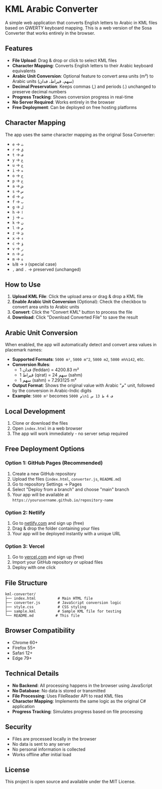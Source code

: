 # KML Arabic Converter

A simple web application that converts English letters to Arabic in KML files based on QWERTY keyboard mapping. This is a web version of the Sosa Converter that works entirely in the browser.

## Features

- **File Upload**: Drag & drop or click to select KML files
- **Character Mapping**: Converts English letters to their Arabic keyboard equivalents
- **Arabic Unit Conversion**: Optional feature to convert area units (m²) to Arabic units (سهم، قيراط، فدان)
- **Decimal Preservation**: Keeps commas (,) and periods (.) unchanged to preserve decimal numbers
- **Progress Tracking**: Shows conversion progress in real-time
- **No Server Required**: Works entirely in the browser
- **Free Deployment**: Can be deployed on free hosting platforms

## Character Mapping

The app uses the same character mapping as the original Sosa Converter:

- `e` → `ث`
- `r` → `ق`
- `t` → `ف`
- `y` → `غ`
- `u` → `ع`
- `i` → `ه`
- `o` → `خ`
- `p` → `ح`
- `a` → `ش`
- `s` → `س`
- `d` → `ي`
- `f` → `ب`
- `g` → `ل`
- `h` → `ا`
- `j` → `ت`
- `k` → `ن`
- `l` → `م`
- `z` → `ئ`
- `x` → `ء`
- `c` → `ؤ`
- `v` → `ر`
- `n` → `ى`
- `m` → `ة`
- `b`/`B` → `لا` (special case)
- `,` and `.` → preserved (unchanged)

## How to Use

1. **Upload KML File**: Click the upload area or drag & drop a KML file
2. **Enable Arabic Unit Conversion** (Optional): Check the checkbox to convert area units to Arabic units
3. **Convert**: Click the "Convert KML" button to process the file
4. **Download**: Click "Download Converted File" to save the result

## Arabic Unit Conversion

When enabled, the app will automatically detect and convert area values in placemark names:

- **Supported Formats**: `5000 m²`, `5000 m^2`, `5000 m2`, `5000 m%%142`, etc.
- **Conversion Rules**:
  - 1 فدان (feddan) = 4200.83 m²
  - 1 قيراط (qirat) = 24 سهم (sahm)
  - 1 سهم (sahm) = 7.293125 m²
- **Output Format**: Shows the original value with Arabic "م" unit, followed by the conversion in Arabic-Indic digits
- **Example**: `5000 m²` becomes `5000 م\n1 ف 4 ط 13 س`

## Local Development

1. Clone or download the files
2. Open `index.html` in a web browser
3. The app will work immediately - no server setup required

## Free Deployment Options

### Option 1: GitHub Pages (Recommended)

1. Create a new GitHub repository
2. Upload the files (`index.html`, `converter.js`, `README.md`)
3. Go to repository Settings → Pages
4. Select "Deploy from a branch" and choose "main" branch
5. Your app will be available at `https://yourusername.github.io/repository-name`

### Option 2: Netlify

1. Go to [netlify.com](https://netlify.com) and sign up (free)
2. Drag & drop the folder containing your files
3. Your app will be deployed instantly with a unique URL

### Option 3: Vercel

1. Go to [vercel.com](https://vercel.com) and sign up (free)
2. Import your GitHub repository or upload files
3. Deploy with one click

## File Structure

```
kml-converter/
├── index.html          # Main HTML file
├── converter.js        # JavaScript conversion logic
├── style.css           # CSS styling
├── sample.kml          # Sample KML file for testing
└── README.md          # This file
```

## Browser Compatibility

- Chrome 60+
- Firefox 55+
- Safari 12+
- Edge 79+

## Technical Details

- **No Backend**: All processing happens in the browser using JavaScript
- **No Database**: No data is stored or transmitted
- **File Processing**: Uses FileReader API to read KML files
- **Character Mapping**: Implements the same logic as the original C# application
- **Progress Tracking**: Simulates progress based on file processing

## Security

- Files are processed locally in the browser
- No data is sent to any server
- No personal information is collected
- Works offline after initial load

## License

This project is open source and available under the MIT License. 
